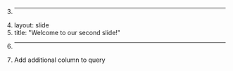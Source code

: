 3.	---
4.	layout: slide
5.	title: "Welcome to our second slide!"
6.	---
7.	Add additional column to query
